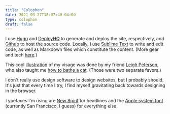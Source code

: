 ```yaml
---
title: "Colophon"
date: 2021-03-27T18:07:40-04:00
type: colophon
draft: false
---
```


I use [Hugo](https://gohugo.io/) and [DeployHQ](http://deployhq.com/) to generate and deploy the site, respectively, and [Github](https://github.com/) to host the source code. Locally, I use [Sublime Text](https://www.sublimetext.com/) to write and edit code, as well as Markdown files which constitute the content. (More gear and tech [here](https://usesthis.com/interviews/rachel.j.kwon/).)

This cool [illustration](../about/kwon.png) of my visage was done by my friend [Leigh Peterson](https://justafrog.net/), who also taught me [how to bathe a cat](cat-bath.png). (Those were two separate favors.)

I don't really use design software to design websites, but I probably should. It's just that every time I try, I find myself gravitating back towards designing in the browser. 

Typefaces I'm using are [New Spirit](https://fonts.adobe.com/fonts/new-spirit) for headlines and the [Apple system font](https://developer.apple.com/design/human-interface-guidelines/macos/visual-design/typography/) (currently San Francisco, I guess) for everything else.


